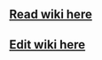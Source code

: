 

## [Read wiki here](https://epitaph.dev/)
## [Edit wiki here](https://github.com/HaloBible/wiki/tree/gh-pages)

